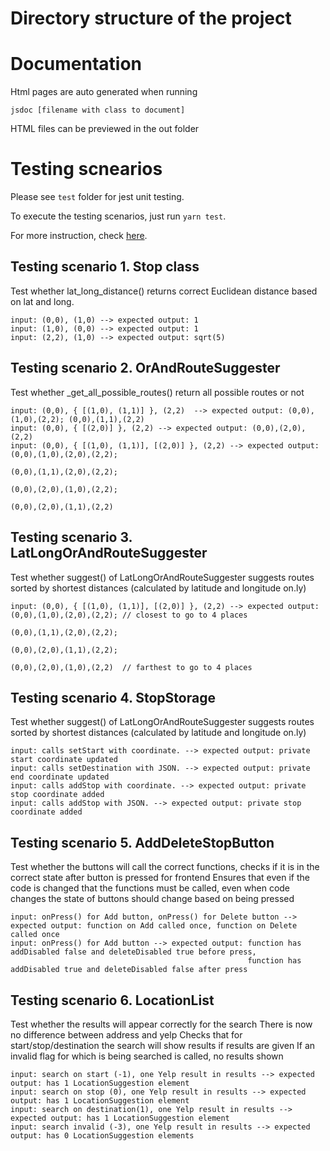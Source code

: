 # Directory structure of the project

# Documentation
Html pages are auto generated when running
```
jsdoc [filename with class to document]
```
HTML files can be previewed in the out folder

# Testing scnearios
Please see `test` folder for jest unit testing.

To execute the testing scenarios, just run `yarn test`.

For more instruction, check [here](https://jestjs.io/docs/en/getting-started.html).


## Testing scenario 1. Stop class
Test whether lat_long_distance() returns correct Euclidean distance based on lat and long.

```
input: (0,0), (1,0) --> expected output: 1
input: (1,0), (0,0) --> expected output: 1
input: (2,2), (1,0) --> expected output: sqrt(5)
```

## Testing scenario 2. OrAndRouteSuggester
Test whether _get_all_possible_routes() return all possible routes or not

```
input: (0,0), { [(1,0), (1,1)] }, (2,2)  --> expected output: (0,0),(1,0),(2,2); (0,0),(1,1),(2,2)
input: (0,0), { [(2,0)] }, (2,2) --> expected output: (0,0),(2,0),(2,2)
input: (0,0), { [(1,0), (1,1)], [(2,0)] }, (2,2) --> expected output: (0,0),(1,0),(2,0),(2,2); 
                                                                      (0,0),(1,1),(2,0),(2,2); 
                                                                      (0,0),(2,0),(1,0),(2,2); 
                                                                      (0,0),(2,0),(1,1),(2,2)
```

## Testing scenario 3. LatLongOrAndRouteSuggester
Test whether suggest() of LatLongOrAndRouteSuggester suggests routes sorted by shortest distances (calculated by latitude and longitude on.ly)

```
input: (0,0), { [(1,0), (1,1)], [(2,0)] }, (2,2) --> expected output: (0,0),(1,0),(2,0),(2,2); // closest to go to 4 places
                                                                      (0,0),(1,1),(2,0),(2,2); 
                                                                      (0,0),(2,0),(1,1),(2,2); 
                                                                      (0,0),(2,0),(1,0),(2,2)  // farthest to go to 4 places
```
## Testing scenario 4. StopStorage
Test whether suggest() of LatLongOrAndRouteSuggester suggests routes sorted by shortest distances (calculated by latitude and longitude on.ly)

```
input: calls setStart with coordinate. --> expected output: private start coordinate updated
input: calls setDestination with JSON. --> expected output: private end coordinate updated
input: calls addStop with coordinate. --> expected output: private stop coordinate added
input: calls addStop with JSON. --> expected output: private stop coordinate added
```

## Testing scenario 5. AddDeleteStopButton
Test whether the buttons will call the correct functions, checks if it is in the correct state after button is pressed for frontend
Ensures that even if the code is changed that the functions must be called, even when code changes the state of buttons should change based on being pressed

```
input: onPress() for Add button, onPress() for Delete button --> expected output: function on Add called once, function on Delete called once
input: onPress() for Add button --> expected output: function has addDisabled false and deleteDisabled true before press,
                                                     function has addDisabled true and deleteDisabled false after press

```
## Testing scenario 6. LocationList
Test whether the results will appear correctly for the search
There is now no difference between address and yelp
Checks that for start/stop/destination the search will show results if results are given
If an invalid flag for which is being searched is called, no results shown

```
input: search on start (-1), one Yelp result in results --> expected output: has 1 LocationSuggestion element
input: search on stop (0), one Yelp result in results --> expected output: has 1 LocationSuggestion element
input: search on destination(1), one Yelp result in results --> expected output: has 1 LocationSuggestion element
input: search invalid (-3), one Yelp result in results --> expected output: has 0 LocationSuggestion elements

```
